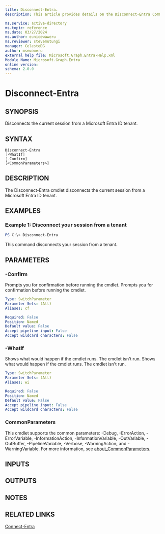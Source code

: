 ```yaml
---
title: Disconnect-Entra.
description: This article provides details on the Disconnect-Entra Command.

ms.service: active-directory
ms.topic: reference
ms.date: 03/27/2024
ms.author: eunicewaweru
ms.reviewer: stevemutungi
manager: CelesteDG
author: msewaweru
external help file: Microsoft.Graph.Entra-Help.xml
Module Name: Microsoft.Graph.Entra
online version:
schema: 2.0.0
---
```


# Disconnect-Entra

## SYNOPSIS
Disconnects the current session from a Microsoft Entra ID tenant.

## SYNTAX

```
Disconnect-Entra
[-WhatIf] 
[-Confirm]
[<CommonParameters>]
```

## DESCRIPTION
The Disconnect-Entra cmdlet disconnects the current session from a Microsoft Entra ID tenant.

## EXAMPLES

### Example 1: Disconnect your session from a tenant

```powershell
PS C:\> Disconnect-Entra
```

This command disconnects your session from a tenant.

## PARAMETERS

### -Confirm
Prompts you for confirmation before running the cmdlet. Prompts you for confirmation before running the cmdlet.

```yaml
Type: SwitchParameter
Parameter Sets: (All)
Aliases: cf

Required: False
Position: Named
Default value: False
Accept pipeline input: False
Accept wildcard characters: False
```

### -WhatIf
Shows what would happen if the cmdlet runs.
The cmdlet isn't run. Shows what would happen if the cmdlet runs.
The cmdlet isn't run.

```yaml
Type: SwitchParameter
Parameter Sets: (All)
Aliases: wi

Required: False
Position: Named
Default value: False
Accept pipeline input: False
Accept wildcard characters: False
```

### CommonParameters
This cmdlet supports the common parameters: -Debug, -ErrorAction, -ErrorVariable, -InformationAction, -InformationVariable, -OutVariable, -OutBuffer, -PipelineVariable, -Verbose, -WarningAction, and -WarningVariable. For more information, see [about_CommonParameters](https://go.microsoft.com/fwlink/?LinkID=113216).

## INPUTS

## OUTPUTS

## NOTES

## RELATED LINKS

[Connect-Entra](Connect-Entra.md)